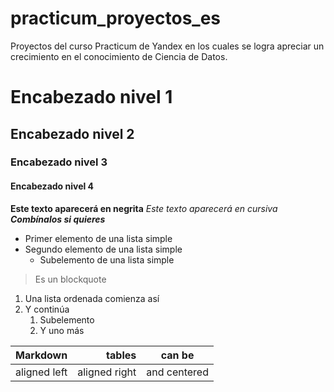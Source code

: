 # practicum_proyectos_es
Proyectos del curso Practicum de Yandex en los cuales se logra apreciar un crecimiento en el conocimiento de Ciencia de Datos.
# Encabezado nivel 1
## Encabezado nivel 2
### Encabezado nivel 3
#### Encabezado nivel 4

**Este texto aparecerá en negrita**
*Este texto aparecerá en cursiva*
***Combínalos si quieres*** 

- Primer elemento de una lista simple
- Segundo elemento de una lista simple
    - Subelemento de una lista simple
> Es un blockquote

1. Una lista ordenada comienza así
2. Y continúa
    1. Subelemento 
    2. Y uno más

| Markdown              | tables                 | can be                      |
| :-------------------- | ---------------------: |:---------------------------:|
|     aligned left      |     aligned right      |      and centered           |
